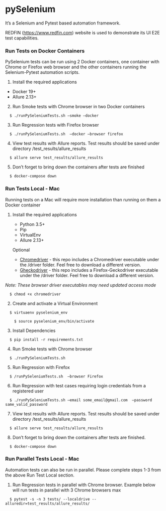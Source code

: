 # pySelenium

It’s a Selenium and Pytest based automation framework.  

REDFIN  (https://www.redfin.com) website is used to demonstrate its UI E2E test capabilities.

### Run Tests on Docker Containers 
PySelenium tests can be run using 2 Docker containers, one container with Chrome or Firefox web browser and 
the other containers running the Selenium-Pytest automation scripts.

1.  Install the required applications

  * Docker 19+
  * Allure 2.13+
  
2.  Run Smoke tests with Chrome browser in two Docker containers

```
  $ ./runPySeleniumTests.sh —smoke —docker   
```

3.  Run Regression tests with Firefox browser
```
  $ ./runPySeleniumTests.sh  —docker —browser firefox
```

4.  View test results with Allure reports.  Test results should be saved under directory /test_results/allure_results 
```
  $ allure serve test_results/allure_results 
```

5.  Don’t forget to bring down the containers after tests are finished
```
  $ docker-compose down
```

### Run Tests Local - Mac
Running tests on a Mac will require more installation than running on them a Docker container

1.  Install the required applications

	*  Python 3.5+
	*  Pip
	*  VirtualEnv
	*  Allure 2.13+
	
	Optional
	*  [Chromedriver](https://chromedriver.chromium.org/downloads) - this repo includes a Chromedriver executable under  the /driver folder.  Feel free to download a different version.
	*  [Gheckodriver](https://github.com/mozilla/geckodriver/releases) - this repo includes a Firefox-Geckodriver executable under the /driver folder.  Feel free to download a different version.
	
  _Note:  These browser driver executables may need updated access mode_
  ```
    $ chmod +x chromedriver
  ```
  
2.  Create and activate a Virtual Environment
```
  $ virtuaenv pyselenium_env

	$ source pyselenium_env/bin/activate 
```

3.  Install Dependencies
```
  $ pip install -r requirements.txt
```

4.  Run Smoke tests with Chrome browser 
```
  $ ./runPySeleniumTests.sh 
```

5.  Run Regression with Firefox
```
  $ /runPySeleniumTests.sh  —browser Firefox
```

6.  Run Regression with test cases requiring login credentials from a registered user
```
  $ ./runPySeleniumTests.sh —email some_email@gmail.com  —password same_valid_password  
```

7.  View test results with Allure reports.  Test results should be saved under directory /test_results/allure_results 
```
  $ allure serve test_results/allure_results 
```

8.  Don’t forget to bring down the containers after tests are finished.
```
  $ docker-compose down
```

### Run Parallel Tests Local - Mac
Automation tests can also be run in parallel.  Please complete steps 1-3 from the above Run Test Local section.

1.  Run Regression tests in parallel with Chrome browser.  Example below will run tests in parallel with 3 Chrome browsers max
```
  $ pytest -s -n 3 tests/ --localdrive --alluredir=test_results/allure_results/
```
